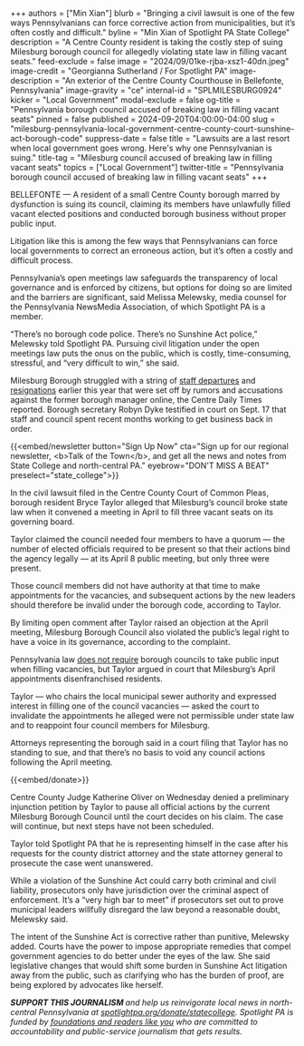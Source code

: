 +++
authors = ["Min Xian"]
blurb = "Bringing a civil lawsuit is one of the few ways Pennsylvanians can force corrective action from municipalities, but it’s often costly and difficult."
byline = "Min Xian of Spotlight PA State College"
description = "A Centre County resident is taking the costly step of suing Milesburg borough council for allegedly violating state law in filling vacant seats."
feed-exclude = false
image = "2024/09/01ke-rjba-xsz1-40dn.jpeg"
image-credit = "Georgianna Sutherland / For Spotlight PA"
image-description = "An exterior of the Centre County Courthouse in Bellefonte, Pennsylvania"
image-gravity = "ce"
internal-id = "SPLMILESBURG0924"
kicker = "Local Government"
modal-exclude = false
og-title = "Pennsylvania borough council accused of breaking law in filling vacant seats"
pinned = false
published = 2024-09-20T04:00:00-04:00
slug = "milesburg-pennsylvania-local-government-centre-county-court-sunshine-act-borough-code"
suppress-date = false
title = "Lawsuits are a last resort when local government goes wrong. Here's why one Pennsylvanian is suing."
title-tag = "Milesburg council accused of breaking law in filling vacant seats"
topics = ["Local Government"]
twitter-title = "Pennsylvania borough council accused of breaking law in filling vacant seats"
+++

BELLEFONTE — A resident of a small Centre County borough marred by dysfunction is suing its council, claiming its members have unlawfully filled vacant elected positions and conducted borough business without proper public input.

Litigation like this is among the few ways that Pennsylvanians can force local governments to correct an erroneous action, but it’s often a costly and difficult process.

Pennsylvania’s open meetings law safeguards the transparency of local governance and is enforced by citizens, but options for doing so are limited and the barriers are significant, said Melissa Melewsky, media counsel for the Pennsylvania NewsMedia Association, of which Spotlight PA is a member.

“There’s no borough code police. There’s no Sunshine Act police,” Melewsky told Spotlight PA. Pursuing civil litigation under the open meetings law puts the onus on the public, which is costly, time-consuming, stressful, and “very difficult to win,” she said.

Milesburg Borough struggled with a string of <a href="https://www.centredaily.com/news/local/community/bellefonte/article287388275.html">staff departures</a> and <a href="https://www.centredaily.com/news/local/community/bellefonte/article286586120.html">resignations</a> earlier this year that were set off by rumors and accusations against the former borough manager online, the Centre Daily Times reported. Borough secretary Robyn Dyke testified in court on Sept. 17 that staff and council spent recent months working to get business back in order.

{{<embed/newsletter button="Sign Up Now" cta="Sign up for our regional newsletter, &lt;b&gt;Talk of the Town&lt;/b&gt;, and get all the news and notes from State College and north-central PA." eyebrow="DON&#39;T MISS A BEAT" preselect="state_college">}}

In the civil lawsuit filed in the Centre County Court of Common Pleas, borough resident Bryce Taylor alleged that Milesburg’s council broke state law when it convened a meeting in April to fill three vacant seats on its governing board.

Taylor claimed the council needed four members to have a quorum — the number of elected officials required to be present so that their actions bind the agency legally — at its April 8 public meeting, but only three were present.

Those council members did not have authority at that time to make appointments for the vacancies, and subsequent actions by the new leaders should therefore be invalid under the borough code, according to Taylor.

By limiting open comment after Taylor raised an objection at the April meeting, Milesburg Borough Council also violated the public’s legal right to have a voice in its governance, according to the complaint.

Pennsylvania law <a href="https://www.spotlightpa.org/statecollege/2023/12/centre-county-pennsylvania-local-government-vacancies-voters-public-meetings/">does not require</a> borough councils to take public input when filling vacancies, but Taylor argued in court that Milesburg’s April appointments disenfranchised residents.

Taylor&nbsp;— who chairs the local municipal sewer authority and expressed interest in filling one of the council vacancies — asked the court to invalidate the appointments he alleged were not permissible under state law and to reappoint four council members for Milesburg.

Attorneys representing the borough said in a court filing that Taylor has no standing to sue, and that there’s no basis to void any council actions following the April meeting.

{{<embed/donate>}}

Centre County Judge Katherine Oliver on Wednesday denied a preliminary injunction petition by Taylor to pause all official actions by the current Milesburg Borough Council until the court decides on his claim. The case will continue, but next steps have not been scheduled.

Taylor told Spotlight PA that he is representing himself in the case after his requests for the county district attorney and the state attorney general to prosecute the case went unanswered.

While a violation of the Sunshine Act could carry both criminal and civil liability, prosecutors only have jurisdiction over the criminal aspect of enforcement. It’s a “very high bar to meet” if prosecutors set out to prove municipal leaders willfully disregard the law beyond a reasonable doubt, Melewsky said.

The intent of the Sunshine Act is corrective rather than punitive, Melewsky added. Courts have the power to impose appropriate remedies that compel government agencies to do better under the eyes of the law. She said legislative changes that would shift some burden in Sunshine Act litigation away from the public, such as clarifying who has the burden of proof, are being explored by advocates like herself.

<strong><em>SUPPORT THIS JOURNALISM </em></strong><em>and help us reinvigorate local news in north-central Pennsylvania at </em><a href="http://spotlightpa.org/donate/statecollege"><em>spotlightpa.org/donate/statecollege</em></a><em>. Spotlight PA is funded by </em><a href="https://www.spotlightpa.org/support"><em>foundations and readers like you</em></a><em> who are committed to accountability and public-service journalism that gets results.</em>


